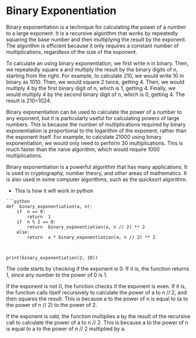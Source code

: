 
# Binary Exponentiation
Binary exponentiation is a technique for calculating the power of a number to a large exponent. It is a recursive algorithm that works by repeatedly squaring the base number and then multiplying the result by the exponent. The algorithm is efficient because it only requires a constant number of multiplications, regardless of the size of the exponent.

To calculate an using binary exponentiation, we first write n in binary. Then, we repeatedly square a and multiply the result by the binary digits of n, starting from the right. For example, to calculate 210, we would write 10 in binary as 1010. Then, we would square 2 twice, getting 4. Then, we would multiply 4 by the first binary digit of n, which is 1, getting 4. Finally, we would multiply 4 by the second binary digit of n, which is 0, getting 4. The result is 210=1024.

Binary exponentiation can be used to calculate the power of a number to any exponent, but it is particularly useful for calculating powers of large numbers. This is because the number of multiplications required by binary exponentiation is proportional to the logarithm of the exponent, rather than the exponent itself. For example, to calculate 21000 using binary exponentiation, we would only need to perform 30 multiplications. This is much faster than the naive algorithm, which would require 1000 multiplications.

Binary exponentiation is a powerful algorithm that has many applications. It is used in cryptography, number theory, and other areas of mathematics. It is also used in some computer algorithms, such as the quicksort algorithm.

 - This is  how it will work in python
 
```
```python
def  binary_exponentiation(a, n):
	if  n == 0:
		return  1
	if  n % 2 == 0:
		return  binary_exponentiation(a, n // 2) ** 2
	else:
		return  a * binary_exponentiation(a, n // 2) ** 2

  

print(binary_exponentiation(2, 10))
```

The code starts by checking if the exponent is 0. If it is, the function returns 1, since any number to the power of 0 is 1.

If the exponent is not 0, the function checks if the exponent is even. If it is, the function calls itself recursively to calculate the power of a to n // 2, and then squares the result. This is because a to the power of n is equal to (a to the power of n // 2) to the power of 2.

If the exponent is odd, the function multiplies a by the result of the recursive call to calculate the power of a to n // 2. This is because a to the power of n is equal to a to the power of n // 2 multiplied by a.
